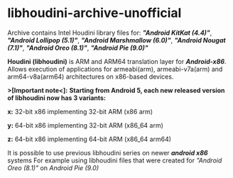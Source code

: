# **libhoudini-archive-unofficial**

Archive contains Intel Houdini library files for:
***"Android KitKat (4.4)"***,
***"Android Lollipop (5.1)"***,
***"Android Marshmallow (6.0)"***,
***"Android Nougat (7.1)"***,
***"Android Oreo (8.1)"***,
***"Android Pie (9.0)"***

**Houdini (libhoudini)** is ARM and ARM64 translation layer for ***Android-x86***. Allows execution of applications for armeabi(arm), armeabi-v7a(arm) and arm64-v8a(arm64) architectures on x86-based devices.

**>[Important note<]:**
**Starting from Android 5, each new released version of libhoudini now has 3 variants:**

**x:** 32-bit x86 implementing 32-bit ARM (x86 arm)

**y:** 64-bit x86 implementing 32-bit ARM (x86_64 arm)

**z:** 64-bit x86 implementing 64-bit ARM (x86_64 arm64)

It is possible to use previous libhoudini series on newer ***android x86*** systems
For example using libhoudini files that were created for *"Android Oreo (8.1)"* on *Android Pie (9.0)*
